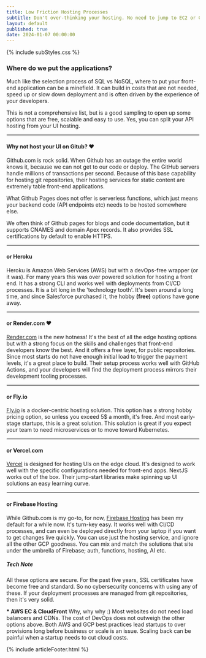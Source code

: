 ```yaml
---
title: Low Friction Hosting Processes
subtitle: Don't over-thinking your hosting. No need to jump to EC2 or CloudFront.
layout: default
published: true
date: 2024-01-07 00:00:00
---
```


{% include subStyles.css %}


### Where do we put the applications?

Much like the selection process of SQL vs NoSQL, where to put your front-end application can be
a minefield. It can build in costs that are not needed, speed up or slow down deployment
and is often driven by the experience of your developers.

This is not a comprehensive list, but is a good sampling to open up some
options that are free, scalable and easy to use. Yes, you can split your API
hosting from your UI hosting.

---

#### Why not host your UI on Gitub? <span class="badge text-bg-success">&hearts;</span>
Github.com is rock solid. When Github has an outage the entire world knows it, because
we can not get to our code or deploy. The GitHub servers handle millions of transactions per second.
Because of this base capability for hosting git repositories, their hosting services
for static content are extremely table front-end applications.

What Github Pages does not offer is serverless functions, which just means your backend
code (API endpoints etc) needs to be hosted somewhere else.

We often think of Github pages for blogs and code documentation, but it supports CNAMES and
domain Apex records. It also provides SSL certifications by default to enable HTTPS.

---

#### or Heroku
Heroku is Amazon Web Services (AWS) but with a devOps-free wrapper (or it was). For many years
this was over powered solution for hosting a front end. It has a strong CLI and works well with
deployments from CI/CD processes. It is a bit long in the 'technology tooth'. It's been around a 
long time, and since Salesforce purchased it, the hobby __(free)__ options have gone away.

---

#### or Render.com <span class="badge text-bg-success">&hearts;</span>
[Render.com](https://Render.com) is the new hotness! It's the best of all the edge hosting options but with a strong
focus on the skills and challenges that front-end developers know the best. And it offers a free layer, for public repositories.
Since most starts do not have enough initial load to trigger the payment levels, it's a great place to build. Their
setup process works well with GitHub Actions, and your developers will find the deployment process mirrors their development
tooling processes.

---

#### or Fly.io
[Fly.io](https://fly.io) is a docker-centric hosting solution. This option has a strong hobby pricing option,
so unless you exceed 5$ a month, it's free. And most early-stage startups, this is a great solution. This solution
is great if you expect your team to need microservices or to move toward Kubernetes.

---

#### or Vercel.com
[Vercel](https://vercel.com) is designed for hosting UIs on the edge cloud. It's designed to work well
with the specific configurations needed for front-end apps. NextJS works out of the box. Their jump-start
libraries make spinning up UI solutions an easy learning curve.

---

#### or Firebase Hosting
While Github.com is my go-to, for now, [Firebase Hosting](https://firebase.google.com/products/hosting) has been my
default for a while now. It's turn-key easy. It works well with CI/CD processes, and can even be deployed directly
from your laptop if you want to get changes live quickly. You can use just the hosting service, and
ignore all the other GCP goodness. You can mix and match the solutions that site under the umbrella of Firebase;
auth, functions, hosting, AI etc.

<div class="mt-5 mb-5 tech-note">
    <h5>
    Tech Note
    </h5>
    <p>
        All these options are secure. For the past five years, SSL certificates have
        become free and standard. So no cybersecurity concerns with using any of these. If
        your deployment processes are managed from git repositories, then it's very solid.
    </p>
</div>

__* AWS EC & CloudFront__
Why, why why :) Most websites do not need load balancers and CDNs. The cost of DevOps does
not outweigh the other options above. Both AWS and GCP best practices lead startups to
over provisions long before business or scale is an issue. Scaling back can be painful
when a startup needs to cut cloud costs.

<style>
 hr { border: 1px solid #DFDFDF; }
</style>

{% include articleFooter.html %}